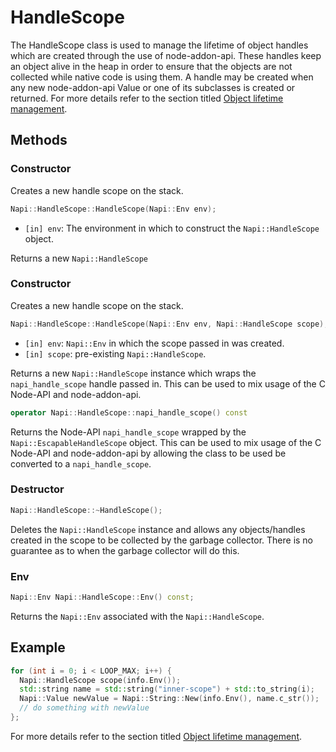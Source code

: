 # HandleScope

The HandleScope class is used to manage the lifetime of object handles
which are created through the use of node-addon-api. These handles
keep an object alive in the heap in order to ensure that the objects
are not collected while native code is using them.
A handle may be created when any new node-addon-api Value or one
of its subclasses is created or returned. For more details refer to
the section titled [Object lifetime management](object_lifetime_management.md).

## Methods

### Constructor

Creates a new handle scope on the stack.

```cpp
Napi::HandleScope::HandleScope(Napi::Env env);
```

- `[in] env`: The environment in which to construct the `Napi::HandleScope` object.

Returns a new `Napi::HandleScope`

### Constructor

Creates a new handle scope on the stack.

```cpp
Napi::HandleScope::HandleScope(Napi::Env env, Napi::HandleScope scope);
```

- `[in] env`: `Napi::Env` in which the scope passed in was created.
- `[in] scope`: pre-existing `Napi::HandleScope`.

Returns a new `Napi::HandleScope` instance which wraps the `napi_handle_scope`
handle passed in.  This can be used to mix usage of the C Node-API
and node-addon-api.

```cpp
operator Napi::HandleScope::napi_handle_scope() const
```

Returns the Node-API `napi_handle_scope` wrapped by the `Napi::EscapableHandleScope` object.
This can be used to mix usage of the C Node-API and node-addon-api by allowing
the class to be used be converted to a `napi_handle_scope`.

### Destructor
```cpp
Napi::HandleScope::~HandleScope();
```

Deletes the `Napi::HandleScope` instance and allows any objects/handles created
in the scope to be collected by the garbage collector.  There is no
guarantee as to when the garbage collector will do this.

### Env

```cpp
Napi::Env Napi::HandleScope::Env() const;
```

Returns the `Napi::Env` associated with the `Napi::HandleScope`.

## Example

```cpp
for (int i = 0; i < LOOP_MAX; i++) {
  Napi::HandleScope scope(info.Env());
  std::string name = std::string("inner-scope") + std::to_string(i);
  Napi::Value newValue = Napi::String::New(info.Env(), name.c_str());
  // do something with newValue
};
```

For more details refer to the section titled [Object lifetime
management](object_lifetime_management.md).
